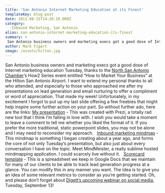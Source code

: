 ```yaml
---
title: 'San Antonio Internet Marketing Education at its Finest'
templateKey: blog-post
date: 2011-08-31T14:26:19.000Z
category: 
  -Inbound Marketing, San Antonio
alias: san-antonio-internet-marketing-education-its-finest
summary: > 
 San Antonio business owners and marketing execs got a good dose of Internet marketing education Tuesday, thanks to the North San Antonio Chamber’s How2 Series event entitled "How to Market Your Business" at the Hilton San Antonio Airport. I want to extend my personal thanks to all who attended, and especially to those who approached me after my presentations on lead generation and email nurturing to offer a compliment or word of appreciation. That made my week! Unfortunately, in my excitement I forgot to put up my last slide offering a few freebies that might help inspire some further action on your part. So without further ado, here are the links:
author: Mark Figart
image: /assets/hilton.jpg
---
```


San Antonio business owners and marketing execs got a good dose of Internet marketing education Tuesday, thanks to the [North San Antonio Chamber](https://www.northsachamber.com/)’s How2 Series event entitled “How to Market Your Business” at the Hilton San Antonio Airport. I want to extend my personal thanks to all who attended, and especially to those who approached me after my presentations on lead generation and email nurturing to offer a compliment or word of appreciation. That made my week! Unfortunately, in my excitement I forgot to put up my last slide offering a few freebies that might help inspire some further action on your part. So without further ado, here are the links: [My presentation](http://www.google.com/url?q=http%3A%2F%2Fprezi.com%2Ft41q5yvsmn4z%2Faugust-30-north-sa-chamber-how-to-series%2F&sa=D&sntz=1&usg=AFQjCNHirXVH-tlNswUMutoiuHz6aWkakw) - This was created with Prezi, a totally rad new tool that I think I’m falling in love with. I wish you would take a moment to leave a comment to tell me whether you liked the format of it. If you prefer the more traditional, static powerpoint slides, you may not be alone and I may need to reconsider my approach.   [Inbound marketing mindmap](http://www.google.com/url?q=http%3A%2F%2Fwww.mindmeister.com%2F108546465%2Fpillars-of-inbound-marketing&sa=D&sntz=1&usg=AFQjCNErwBMeboMWzIvDAtjYpE72i-DvHw) - This mindmap is something I began creating about a year ago, and forms the core of not only Tuesday’s presentation, but also just about every conversation I have on the topic. Meet MindMeister, a really sublime hosted mindmapping application. I could scarcely live without it.   [Scorecard template](http://www.google.com/url?q=https%3A%2F%2Fdocs.google.com%2Fa%2Fdigett.com%2Fspreadsheet%2Fpub%3Fhl%3Den_US%26hl%3Den_US%26key%3D0AnDRxZqDMmk0dERISGhyRXpHbldXRE9uOGg5STduSnc%26output%3Dhtml) - This is a spreadsheet we keep in Google Docs that we maintain for many of our clients to be able to track lead generation progress at a glance. You can modify this in any manner you want. The idea is to give you an idea of some relevant metrics to consider as you’re getting started. Oh, and please don’t forget about [Digett’s upcoming webinar on social media](http://webinar), Tuesday, September 13!